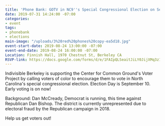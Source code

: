 ```yaml
---
title: 'Phone Bank: GOTV in NC9''s Special Congressional Election on Sept 10! 8/24'
date: 2019-07-31 14:24:00 -07:00
categories:
- event
tags:
- phonebank
- elections
main-image: "/uploads/3%20red%20phones%20copy-ea5d18.jpg"
event-start-date: 2019-08-24 13:00:00 -07:00
event-end-date: 2019-08-24 16:00:00 -07:00
Location: Finnish Hall, 1970 Chestnut St, Berkeley CA
RSVP-link: https://docs.google.com/forms/d/e/1FAIpQLSeaitJiLY0JijXMq3z1LJJ0G7NcWOGICMDX8sV1cD5tYysDLw/viewform
---
```


Indivisible Berkeley is supporting the Center for Common Ground's Voter Project by calling voters of color to encourage them to vote in North Carolina's special congressional election.  Election Day is September 10.  Early voting is on now!

Background: Dan McCready, Democrat is running, this time against Republican Dan Bishop.  The district is currently unrepresented due to electoral fraud by the Republican campaign in 2018. 

Help us get voters out!